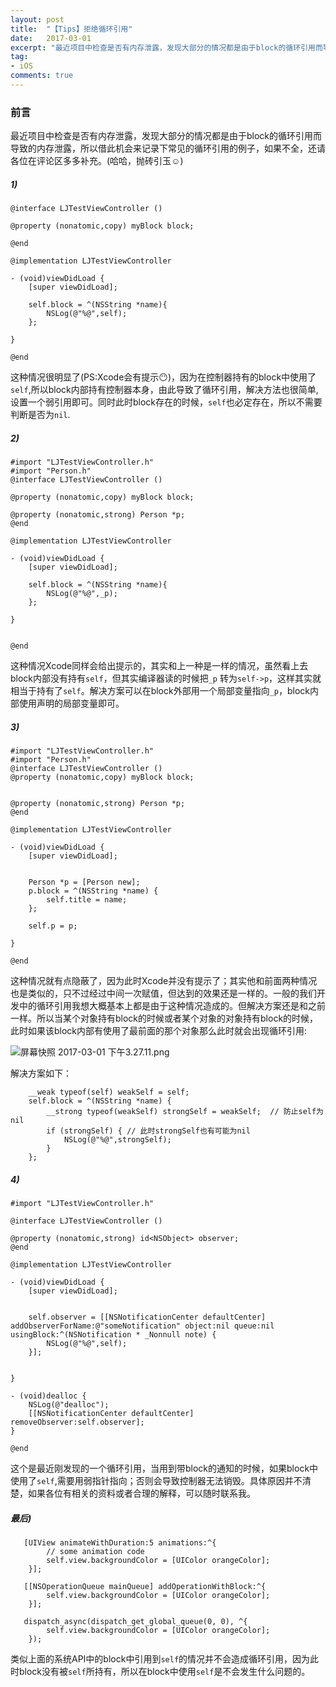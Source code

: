 ```yaml
---
layout: post
title:  "【Tips】拒绝循环引用"
date:   2017-03-01
excerpt: "最近项目中检查是否有内存泄露，发现大部分的情况都是由于block的循环引用而导致的内存泄露，所以借此机会来记录下常见的循环引用的例子，如果不全，还请各位在评论区多多补充。"
tag:
- iOS
comments: true
---
```



### 前言
最近项目中检查是否有内存泄露，发现大部分的情况都是由于block的循环引用而导致的内存泄露，所以借此机会来记录下常见的循环引用的例子，如果不全，还请各位在评论区多多补充。(哈哈，抛砖引玉☺️)


#####  1)

```
@interface LJTestViewController ()

@property (nonatomic,copy) myBlock block;

@end

@implementation LJTestViewController

- (void)viewDidLoad {
    [super viewDidLoad];
    
    self.block = ^(NSString *name){
        NSLog(@"%@",self);
    };
    
}

@end
```
这种情况很明显了(PS:Xcode会有提示😶)，因为在控制器持有的block中使用了`self`,所以block内部持有控制器本身，由此导致了循环引用，解决方法也很简单,设置一个弱引用即可。同时此时block存在的时候，`self`也必定存在，所以不需要判断是否为`nil`.


#####  2)

```
#import "LJTestViewController.h"
#import "Person.h"
@interface LJTestViewController ()

@property (nonatomic,copy) myBlock block;

@property (nonatomic,strong) Person *p;
@end

@implementation LJTestViewController

- (void)viewDidLoad {
    [super viewDidLoad];
    
    self.block = ^(NSString *name){
        NSLog(@"%@",_p);
    };
    
}


@end
```
这种情况Xcode同样会给出提示的，其实和上一种是一样的情况，虽然看上去block内部没有持有`self`，但其实编译器读的时候把`_p` 转为`self->p`，这样其实就相当于持有了`self`。解决方案可以在block外部用一个局部变量指向`_p`，block内部使用声明的局部变量即可。


#####  3)

```
#import "LJTestViewController.h"
#import "Person.h"
@interface LJTestViewController ()
@property (nonatomic,copy) myBlock block;


@property (nonatomic,strong) Person *p;
@end

@implementation LJTestViewController

- (void)viewDidLoad {
    [super viewDidLoad];
    
    
    Person *p = [Person new];
    p.block = ^(NSString *name) {
        self.title = name;
    };
    
    self.p = p;

}

@end
```
这种情况就有点隐蔽了，因为此时Xcode并没有提示了；其实他和前面两种情况也是类似的，只不过经过中间一次赋值，但达到的效果还是一样的。一般的我们开发中的循环引用我想大概基本上都是由于这种情况造成的。但解决方案还是和之前一样。所以当某个对象持有block的时候或者某个对象的对象持有block的时候，此时如果该block内部有使用了最前面的那个对象那么此时就会出现循环引用:

![屏幕快照 2017-03-01 下午3.27.11.png](http://ocigwe4cv.bkt.clouddn.com/retain_cycle.png)

解决方案如下：
```
    __weak typeof(self) weakSelf = self;
    self.block = ^(NSString *name) {
        __strong typeof(weakSelf) strongSelf = weakSelf;  // 防止self为nil
        if (strongSelf) { // 此时strongSelf也有可能为nil
            NSLog(@"%@",strongSelf);
        }
    };
```


#####  4)

```
#import "LJTestViewController.h"

@interface LJTestViewController ()

@property (nonatomic,strong) id<NSObject> observer;
@end

@implementation LJTestViewController

- (void)viewDidLoad {
    [super viewDidLoad];
    
    
    self.observer = [[NSNotificationCenter defaultCenter] addObserverForName:@"someNotification" object:nil queue:nil usingBlock:^(NSNotification * _Nonnull note) {
        NSLog(@"%@",self);
    }];


}

- (void)dealloc {
    NSLog(@"dealloc");
    [[NSNotificationCenter defaultCenter] removeObserver:self.observer];
}

@end
```
这个是最近刚发现的一个循环引用，当用到带block的通知的时候，如果block中使用了`self`,需要用弱指针指向；否则会导致控制器无法销毁。具体原因并不清楚，如果各位有相关的资料或者合理的解释，可以随时联系我。


#####  最后)

```
   [UIView animateWithDuration:5 animations:^{
        // some animation code
        self.view.backgroundColor = [UIColor orangeColor];
    }];
```

```
   [[NSOperationQueue mainQueue] addOperationWithBlock:^{
        self.view.backgroundColor = [UIColor orangeColor];
    }];
```

```
   dispatch_async(dispatch_get_global_queue(0, 0), ^{
        self.view.backgroundColor = [UIColor orangeColor];
    });
```

类似上面的系统API中的block中引用到`self`的情况并不会造成循环引用，因为此时block没有被`self`所持有，所以在block中使用`self`是不会发生什么问题的。
